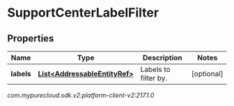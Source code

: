 # SupportCenterLabelFilter


## Properties

| Name | Type | Description | Notes |
| ------------ | ------------- | ------------- | ------------- |
| **labels** | [**List&lt;AddressableEntityRef&gt;**](AddressableEntityRef) | Labels to filter by. |  [optional] |




_com.mypurecloud.sdk.v2:platform-client-v2:217.1.0_
